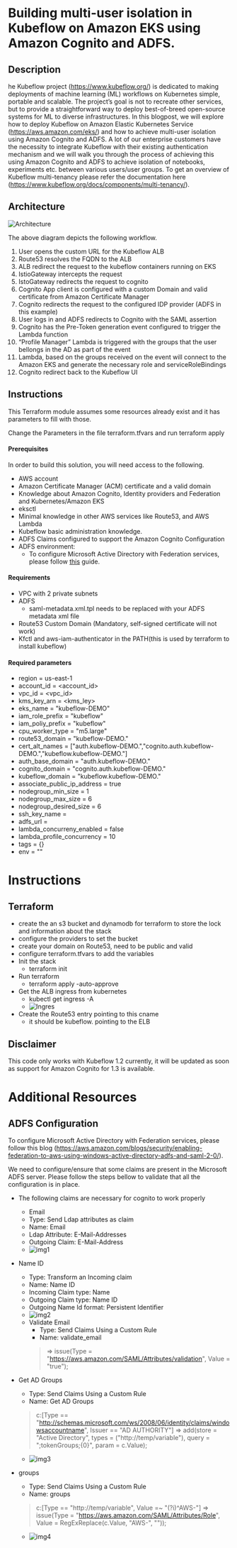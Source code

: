 # Building multi-user isolation in Kubeflow on Amazon EKS using Amazon Cognito and ADFS.


##  Description

he Kubeflow project (https://www.kubeflow.org/) is dedicated to making deployments of machine learning (ML) workflows on Kubernetes simple, portable and scalable. The project’s goal is not to recreate other services, but to provide a straightforward way to deploy best-of-breed open-source systems for ML to diverse infrastructures. In this blogpost, we will explore how to deploy Kubeflow on Amazon Elastic Kubernetes Service (https://aws.amazon.com/eks/) and how to achieve multi-user isolation using Amazon Cognito and ADFS. A lot of our enterprise customers have the necessity to integrate Kubeflow with their existing authentication mechanism and we will walk you through the process of achieving this using Amazon Cognito and ADFS to achieve isolation of notebooks, experiments etc. between various users/user groups. To get an overview of Kubeflow multi-tenancy please refer the documentation here (https://www.kubeflow.org/docs/components/multi-tenancy/).

## Architecture

![Architecture](docs/Kubeflow.png)

The above diagram depicts the following workflow.

1. User opens the custom URL for the Kubeflow ALB
2. Route53 resolves the FQDN to the ALB
3. ALB redirect the request to the kubeflow containers running on EKS
4. IstioGateway intercepts the request
5. IstoGateway redirects the request to cognito
6. Cognito App client is configured with a custom Domain and valid certificate from Amazon Certificate Manager
7. Cognito redirects the request to the configured IDP provider (ADFS in this example)
8. User logs in and ADFS redirects to Cognito with the SAML assertion
9. Cognito has the Pre-Token generation event configured to trigger the Lambda function
10. “Profile Manager” Lambda is triggered with the groups that the user bellongs in the AD as part of the event
11. Lambda, based on the groups received on the event will connect to the Amazon EKS and generate the necessary role and serviceRoleBindings
12. Cognito redirect back to the Kubeflow UI



## Instructions

This Terraform module assumes some resources already exist and it has parameters to fill with those.

Change the Parameters in the file terraform.tfvars and run terraform apply

#### Prerequisites

In order to build this solution, you will need access to the following.

* AWS account
* Amazon Certificate Manager (ACM) certificate and a valid domain 
* Knowledge about Amazon Cognito, Identity providers and Federation and Kubernetes/Amazon EKS
* eksctl
* Minimal knowledge in other AWS services like Route53, and AWS Lambda
* Kubeflow basic administration knowledge. 
* ADFS Claims configured to support the Amazon Cognito Configuration 
* ADFS environment:
  * To configure Microsoft Active Directory with Federation services, please follow [this](https://aws.amazon.com/blogs/security/enabling-federation-to-aws-using-windows-active-directory-adfs-and-saml-2-0/) guide.  


#### Requirements
* VPC with 2 private subnets
* ADFS
  * saml-metadata.xml.tpl needs to be replaced with your ADFS metadata xml file 
* Route53 Custom Domain (Mandatory, self-signed certificate will not work)
* Kfctl and aws-iam-authenticator in the PATH(this is used by terraform to install kubeflow)


#### Required parameters
* region                      = us-east-1
* account_id                  = <account_id>
* vpc_id                      =   <vpc_id>
* kms_key_arn                 =   <kms_ley>
* eks_name                    =   "kubeflow-DEMO"
* iam_role_prefix             =   "kubeflow"
* iam_poliy_prefix            =   "kubeflow"
* cpu_worker_type             =   "m5.large"
* route53_domain              =   "kubeflow-DEMO.<customDomain>"
* cert_alt_names              =   ["auth.kubeflow-DEMO.<customDomain>","cognito.auth.kubeflow- DEMO.<customDomain>","kubeflow.kubeflow-DEMO.<customDomain>"]
* auth_base_domain            =   "auth.kubeflow-DEMO.<customDomain>"
* cognito_domain              =   "cognito.auth.kubeflow-DEMO.<customDomain>"
* kubeflow_domain             =   "kubeflow.kubeflow-DEMO.<customDomain>"
* associate_public_ip_address =   true
* nodegroup_min_size          =   1
* nodegroup_max_size          =   6
* nodegroup_desired_size      =   6
* ssh_key_name                =   <MyKey>
* adfs_url                    =   <ADFS address>
* lambda_concurreny_enabled   =   false
* lambda_profile_concurrency  =   10
* tags                        = {}
* env                         = "<Environment>"  


# Instructions
## Terraform
* create the an s3 bucket and dynamodb for terraform to store the lock and information about the stack
* configure the providers to set the bucket
* create your domain on Route53, need to be public and valid
* configure terraform.tfvars to add the variables
* Init the stack
  * terraform init
* Run terraform
  * terraform apply -auto-approve
* Get the ALB ingress from kubernetes
  * kubectl get ingress -A
  * ![Ingres](docs/ingress.png)
* Create the Route53 entry pointing to this cname
  * it should be kubeflow.<domain> pointing to the ELB
 
 ## Disclaimer
 This code only works with Kubeflow 1.2 currently, it will be updated as soon as support for Amazon Cognito for 1.3 is available.


# Additional Resources

## ADFS Configuration

To configure Microsoft Active Directory with Federation services, please follow this blog (https://aws.amazon.com/blogs/security/enabling-federation-to-aws-using-windows-active-directory-adfs-and-saml-2-0/).

We need to configure/ensure that some claims are present in the Microsoft ADFS server.
 Please follow the steps bellow to validate that all the configuration is in place.

* The following claims are necessary for cognito to work properly
    * Email
    * Type: Send Ldap attributes as claim
    * Name: Email
    * Ldap Attribute: E-Mail-Addresses
    * Outgoing Claim: E-Mail-Address
    * ![img1](docs/adfs_image_1.png)
* Name ID
    * Type: Transform an Incoming claim
    * Name: Name ID
    * Incoming Claim type: Name
    * Outgoing Claim type: Name ID
    * Outgoing Name Id format: Persistent Identifier
    * ![img2](docs/adfs_image_2.png)
    * Validate Email
        * Type: Send Claims Using a Custom Rule
        * Name: validate_email
      > => issue(Type = "https://aws.amazon.com/SAML/Attributes/validation", Value = "true");

* Get AD Groups
    * Type: Send Claims Using a Custom Rule
    * Name: Get AD Groups
    > c:[Type == "http://schemas.microsoft.com/ws/2008/06/identity/claims/windowsaccountname", Issuer == "AD AUTHORITY"]
 => add(store = "Active Directory", types = ("http://temp/variable"), query = ";tokenGroups;{0}", param = c.Value);
    * ![img3](docs/adfs_image_3.png)
* groups
    * Type: Send Claims Using a Custom Rule
    * Name: groups
  > c:[Type == "http://temp/variable", Value =~ "(?i)^AWS-"]
 => issue(Type = "https://aws.amazon.com/SAML/Attributes/Role", Value = RegExReplace(c.Value, "AWS-", ""));
    * ![img4](docs/adfs_image_4.png)



